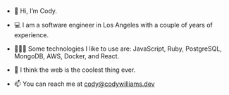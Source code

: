 - 👋 Hi, I’m Cody.

- 💻 I am a software engineer in Los Angeles with a couple of years of experience. 

- 👨🏻‍💻 Some technologies I like to use are: JavaScript, Ruby, PostgreSQL, MongoDB, AWS, Docker, and React.

- 💙 I think the web is the coolest thing ever. 
 
- 📫 You can reach me at cody@codywilliams.dev
